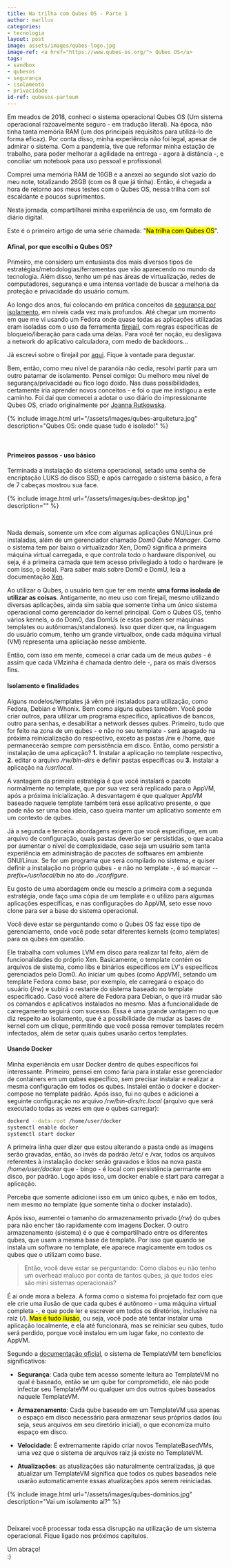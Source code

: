 ```yaml
---
title: Na trilha com Qubes OS - Parte 1
author: marllus
categories:
- tecnologia
layout: post
image: assets/images/qubes-logo.jpg
image-ref: <a href="https://www.qubes-os.org/"> Qubes OS</a>
tags:
- sandbox
- qubesos
- segurança
- isolamento
- privacidade
id-ref: qubesos-parteum
---
```


Em meados de 2018, conheci o sistema operacional Qubes OS (Um sistema operacional razoavelmente seguro - em tradução literal). Na época, não tinha tanta memória RAM (um dos principais requisitos para utilizá-lo de forma eficaz). Por conta disso, minha experiência não foi legal, apesar de admirar o sistema. Com a pandemia, tive que reformar minha estação de trabalho, para poder melhorar a agilidade na entrega - agora à distância -, e conciliar um notebook para uso pessoal e profissional.

Comprei uma memória RAM de 16GB e a anexei ao segundo slot vazio do meu note, totalizando 26GB (com os 8 que já tinha). Então, é chegada a hora de retorno aos meus  testes com o Qubes OS, nessa trilha com sol escaldante e poucos suprimentos. 

Nesta jornada, compartilharei minha experiência de uso, em formato de diário digital.

Este é o primeiro artigo de uma série chamada: "<mark>Na trilha com Qubes OS</mark>".

#### Afinal, por que escolhi o Qubes OS?

Primeiro, me considero um entusiasta dos mais diversos tipos de estratégias/metodologias/ferramentas que vão aparecendo no mundo da tecnologia. Além disso, tenho um pé nas áreas de virtualização, redes de computadores, segurança e uma intensa vontade de buscar a melhoria da proteção e privacidade do usuário comum. 

Ao longo dos anos, fui colocando em prática conceitos da [segurança por isolamento](https://dance.csc.ncsu.edu/papers/CSUR2016.pdf), em níveis cada vez mais profundos. Até chegar um momento em que me vi usando um Fedora onde quase todas as aplicações utilizadas eram isoladas com o uso da ferramenta [firejail](https://firejail.wordpress.com/), com regras específicas de bloqueio/liberação para cada uma delas. Para você ter noção, eu desligava a network do aplicativo calculadora, com medo de backdoors...

Já escrevi sobre o firejail por [aqui](https://marllus.com/tecnologia/2020/07/03/sandbox-gnulinux.html). Fique à vontade para degustar.

Bem, então, como meu nível de paranóia não cedia, resolvi partir para um outro patamar de isolamento. Pensei comigo: Ou melhoro meu nível de segurança/privacidade ou fico logo doido. Nas duas possibilidades, certamente iria aprender novos conceitos - e foi o que me instigou a este caminho. Foi daí que comecei a adotar o uso diário do impressionante Qubes OS, criado originalmente por [Joanna Rutkowska](https://www.qubes-os.org/team/#joanna-rutkowska).

{% include image.html url="/assets/images/qubes-arquitetura.jpg" description="Qubes OS: onde quase tudo é isolado!" %}

<br>

#### Primeiros passos - uso básico

Terminada a instalação do sistema operacional, setado uma senha de encriptação LUKS do disco SSD, e após carregado o sistema básico, a fera de 7 cabeças mostrou sua face.

{% include image.html url="/assets/images/qubes-desktop.jpg" description="" %}

<br>

Nada demais, somente um xfce com algumas aplicações GNU/Linux pré instaladas, além de um gerenciador chamado *Dom0 Qube Manager*. Como o sistema tem por baixo o virtualizador Xen, Dom0 significa a primeira máquina virtual carregada, e que controla todo o hardware disponível, ou seja, é a primeira camada que tem acesso privilegiado à todo o hardware (e com isso, o isola). Para saber mais sobre Dom0 e DomU, leia a documentação [Xen](https://wiki.xenproject.org/wiki/Dom0).

Ao utilizar o Qubes, o usuário tem que ter em mente **uma forma isolada de utilizar as coisas**. Antigamente, no meu uso com firejail, mesmo utilizando diversas aplicações, ainda sim sabia que somente tinha um único sistema operacional como gerenciador do kernel principal. Com o Qubes OS, tenho vários kernels, o do Dom0, das DomUs (e estas podem ser máquinas templates ou autônomas/standalones). Isso quer dizer que, na linguagem do usuário comum, tenho um grande virtualbox, onde cada máquina virtual (VM) representa uma apliciação nesse ambiente.

Então, com isso em mente, comecei a criar cada um de meus *qubes* - é assim que cada VMzinha é chamada dentro dele -, para os mais diversos fins.

#### Isolamento e finalidades

Alguns modelos/templates já vêm pré instalados para utilização, como Fedora, Debian e Whonix. Bem como alguns qubes também. Você pode criar outros, para utilizar um programa específico, aplicativos de bancos, outro para senhas, e desabilitar a network desses qubes. Primeiro, tudo que for feito na zona de um qubes - e não no seu template - será apagado na próxima reinicialização do respectivo, exceto as pastas /rw e /home, que permanecerão sempre com persistência em disco. Então, como persistir a instalação de uma aplicação? **1.** Instalar a aplicação no template respectivo, **2.** editar o arquivo */rw/bin-dirs* e definir pastas específicas ou **3.** instalar a aplicação na */usr/local*. 

A vantagem da primeira estratégia é que você instalará o pacote normalmente no template, que por sua vez será replicado para o AppVM, após a próxima inicialização. A desvantagem é que qualquer AppVM baseado naquele template também terá esse aplicativo presente, o que pode não ser uma boa ideia, caso queira manter um aplicativo somente em um contexto de qubes.

Já a segunda e terceira abordagens exigem que você especifique, em um arquivo de configuração, quais pastas deverão ser persistidas, o que acaba por aumentar o nível de complexidade, caso seja um usuário sem tanta experiência em administração de pacotes de softwares em ambiente GNU/Linux. Se for um programa que será compilado no sistema, e quiser definir a instalação no próprio qubes - e não no template -, é só marcar *\-\-prefix=/usr/local/bin* no ato do *./configure*. 

Eu gosto de uma abordagem onde eu mesclo a primeira com a segunda estratégia, onde faço uma cópia de um template e o utilizo para algumas aplicações específicas, e nas configurações do AppVM, seto esse novo clone para ser a base do sistema operacional.

Você deve estar se perguntando como o Qubes OS faz esse tipo de gerenciamento, onde você pode setar diferentes kernels (como templates) para os qubes em questão.

Ele trabalha com volumes LVM em disco para realizar tal feito, além de funcionalidades do próprio Xen. Basicamente, o template contém os arquivos de sistema, como libs e binários específicos em LV's específicos gerenciados pelo Dom0. Ao iniciar um qubes (como AppVM), setando um template Fedora como base, por exemplo, ele carregará o espaço do usuário (/rw) e subirá o restante do sistema baseado no template especificado. Caso você altere de Fedora para Debian, o que irá mudar são os comandos e aplicativos instalados no mesmo. Mas a funcionalidade de carregamento seguirá com sucesso. Essa é uma grande vantagem no que diz respeito ao isolamento, que é a possibilidade de mudar as bases de kernel com um clique, permitindo que você possa remover templates recém infectados, além de setar quais qubes usarão certos templates.

#### Usando Docker

Minha experiência em usar Docker dentro de qubes específicos foi interessante. Primeiro, pensei em como faria para instalar esse gerenciador de containers em um qubes específico, sem precisar instalar e realizar a mesma configuração em todos os qubes. Instalei então o docker e docker-compose no template padrão. Após isso, fui no qubes e adicionei a seguinte configuração no arquivo */rw/bin-dirs/rc.local* (arquivo que será executado todas as vezes em que o qubes carregar):

```bash
dockerd --data-root /home/user/docker
systemctl enable docker
systemctl start docker
```

A primeira linha quer dizer que estou alterando a pasta onde as imagens serão gravadas, então, ao invés da padrão /etc/ e /var, todos os arquivos referentes à instalação docker serão gravados e lidos na nova pasta */home/user/docker* que - bingo - é local com persistência permante em disco, por padrão. Logo após isso, um docker enable e start para carregar a aplicação.

Perceba que somente adicionei isso em um único qubes, e não em todos, nem mesmo no template (que somente tinha o docker instalado). 

Após isso, aumentei o tamanho do armazenamento privado (*/rw*) do qubes para não encher tão rapidamente com imagens Docker. O outro armazenamento (sistema) é o que é compartilhado entre os diferentes qubes, que usam a mesma base de template. Por isso que quando se instala um software no template, ele aparece magicamente em todos os qubes que o utilizam como base.

> Então, você deve estar se perguntando: Como diabos eu não tenho um overhead maluco por conta de tantos qubes, já que todos eles são mini sistemas operacionais?

É aí onde mora a beleza. A forma como o sistema foi projetado faz com que ele crie uma ilusão de que cada qubes é autônomo - uma máquina virtual completa -, e que pode ler e escrever em todos os diretórios, inclusive na raiz (*/*). <mark>Mas é tudo ilusão</mark>, ou seja, você pode até tentar instalar uma aplicação localmente, e ela até funcionará, mas se reiniciar seu qubes, tudo será perdido, porque você instalou em um lugar fake, no contexto de AppVM.

 Segundo a [documentação oficial](https://www.qubes-os.org/doc/templates/), o sistema de TemplateVM tem benefícios significativos:

- **Segurança**: Cada qube tem acesso somente leitura ao TemplateVM no qual é baseado, então se um qube for comprometido, ele não pode infectar seu TemplateVM ou qualquer um dos outros qubes baseados naquele TemplateVM.

- **Armazenamento**: Cada qube baseado em um TemplateVM usa apenas o espaço em disco necessário para armazenar seus próprios dados (ou seja, seus arquivos em seu diretório inicial), o que economiza muito espaço em disco.

- **Velocidade**: É extremamente rápido criar novos TemplateBasedVMs, uma vez que o sistema de arquivos raiz já existe no TemplateVM.

- **Atualizações**: as atualizações são naturalmente centralizadas, já que atualizar um TemplateVM significa que todos os qubes baseados nele usarão automaticamente essas atualizações após serem reiniciadas.



{% include image.html url="/assets/images/qubes-dominios.jpg" description="Vai um isolamento aí?" %}

<br>

Deixarei você processar toda essa disrupção na utilização de um sistema operacional. Fique ligado nos próximos capítulos.

Um abraço!<br> :)
